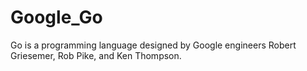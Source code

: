 # Google_Go
Go is a programming language designed by Google engineers Robert Griesemer, Rob Pike, and Ken Thompson.
